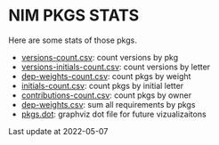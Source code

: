 # NIM PKGS STATS

Here are some stats of those pkgs.

- [versions-count.csv](./versions-count.csv): count versions by pkg
- [versions-initials-count.csv](./versions-initials-count.csv): count versions by letter
- [dep-weights-count.csv](./dep-weights-count.csv): count pkgs by weight
- [initials-count.csv](./initials-count.csv): count pkgs by initial letter
- [contributions-count.csv](./contributions-count.csv): count pkgs by owner
- [dep-weights.csv](./dep-weights.csv): sum all requirements by pkgs
- [pkgs.dot](./pkgs.dot): graphviz dot file for future vizualizaitons

Last update at 2022-05-07

